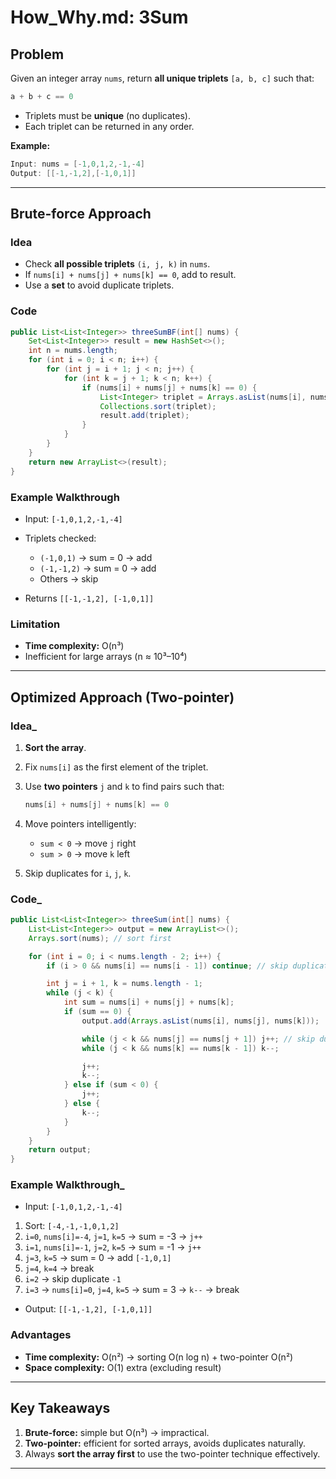 
# How\_Why.md: 3Sum

## Problem

Given an integer array `nums`, return **all unique triplets** `[a, b, c]` such that:

```java
a + b + c == 0
```

* Triplets must be **unique** (no duplicates).
* Each triplet can be returned in any order.

**Example:**

```java
Input: nums = [-1,0,1,2,-1,-4]
Output: [[-1,-1,2],[-1,0,1]]
```

---

## Brute-force Approach

### Idea

* Check **all possible triplets** `(i, j, k)` in `nums`.
* If `nums[i] + nums[j] + nums[k] == 0`, add to result.
* Use a **set** to avoid duplicate triplets.

### Code

```java
public List<List<Integer>> threeSumBF(int[] nums) {
    Set<List<Integer>> result = new HashSet<>();
    int n = nums.length;
    for (int i = 0; i < n; i++) {
        for (int j = i + 1; j < n; j++) {
            for (int k = j + 1; k < n; k++) {
                if (nums[i] + nums[j] + nums[k] == 0) {
                    List<Integer> triplet = Arrays.asList(nums[i], nums[j], nums[k]);
                    Collections.sort(triplet);
                    result.add(triplet);
                }
            }
        }
    }
    return new ArrayList<>(result);
}
```

### Example Walkthrough

* Input: `[-1,0,1,2,-1,-4]`
* Triplets checked:

  * `(-1,0,1)` → sum = 0 → add
  * `(-1,-1,2)` → sum = 0 → add
  * Others → skip
* Returns `[[-1,-1,2], [-1,0,1]]`

### Limitation

* **Time complexity:** O(n³)
* Inefficient for large arrays (n ≈ 10³–10⁴)

---

## Optimized Approach (Two-pointer)

### Idea_

1. **Sort the array**.
2. Fix `nums[i]` as the first element of the triplet.
3. Use **two pointers** `j` and `k` to find pairs such that:

   ```java
   nums[i] + nums[j] + nums[k] == 0
   ```
4. Move pointers intelligently:

   * `sum < 0` → move `j` right
   * `sum > 0` → move `k` left
5. Skip duplicates for `i`, `j`, `k`.

### Code_

```java
public List<List<Integer>> threeSum(int[] nums) {
    List<List<Integer>> output = new ArrayList<>();
    Arrays.sort(nums); // sort first

    for (int i = 0; i < nums.length - 2; i++) {
        if (i > 0 && nums[i] == nums[i - 1]) continue; // skip duplicates

        int j = i + 1, k = nums.length - 1;
        while (j < k) {
            int sum = nums[i] + nums[j] + nums[k];
            if (sum == 0) {
                output.add(Arrays.asList(nums[i], nums[j], nums[k]));

                while (j < k && nums[j] == nums[j + 1]) j++; // skip duplicates
                while (j < k && nums[k] == nums[k - 1]) k--;

                j++;
                k--;
            } else if (sum < 0) {
                j++;
            } else {
                k--;
            }
        }
    }
    return output;
}
```

### Example Walkthrough_

* Input: `[-1,0,1,2,-1,-4]`

1. Sort: `[-4,-1,-1,0,1,2]`
2. `i=0`, `nums[i]=-4`, `j=1`, `k=5` → sum = -3 → `j++`
3. `i=1`, `nums[i]=-1`, `j=2`, `k=5` → sum = -1 → `j++`
4. `j=3`, `k=5` → sum = 0 → add `[-1,0,1]`
5. `j=4`, `k=4` → break
6. `i=2` → skip duplicate `-1`
7. `i=3` → `nums[i]=0`, `j=4`, `k=5` → sum = 3 → `k--` → break

* Output: `[[-1,-1,2], [-1,0,1]]`

### Advantages

* **Time complexity:** O(n²) → sorting O(n log n) + two-pointer O(n²)
* **Space complexity:** O(1) extra (excluding result)

---

## Key Takeaways

1. **Brute-force:** simple but O(n³) → impractical.
2. **Two-pointer:** efficient for sorted arrays, avoids duplicates naturally.
3. Always **sort the array first** to use the two-pointer technique effectively.

---
